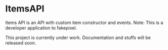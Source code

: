 # ItemsAPI
Items API is an API with custom item constructor and events.
Note: This is a developer application to fakepixel.

This project is currently under work. Documentation and stuffs will be released soon.
